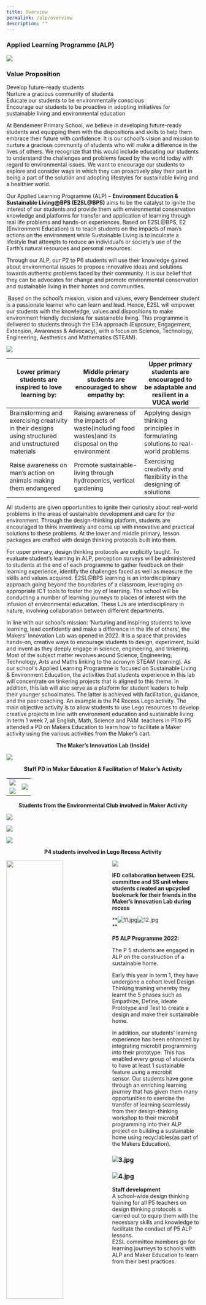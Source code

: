```yaml
---
title: Overview
permalink: /alp/overview
description: ""
---
```

### Applied Learning Programme (ALP)

![](/images/1%20(29).jpg)

### Value Proposition

Develop future-ready students  <br>
Nurture a gracious community of students  <br>
Educate our students to be environmentally conscious  <br>
Encourage our students to be proactive in adopting initiatives for sustainable living and environmental education  

At Bendemeer Primary School, we believe in developing future-ready students and equipping them with the dispositions and skills to help them embrace their future with confidence. It is our school’s vision and mission to nurture a gracious community of students who will make a difference in the lives of others. We recognize that this would include educating our students to understand the challenges and problems faced by the world today with regard to environmental issues. We want to encourage our students to explore and consider ways in which they can proactively play their part in being a part of the solution and adopting lifestyles for sustainable living and a healthier world.

Our Applied Learning Programme (ALP) – **Environment Education & Sustainable Living@BPS (E2SL@BPS)** aims to be the catalyst to ignite the interest of our students and provide them with environmental conservation knowledge and platforms for transfer and application of learning through real life problems and hands-on experiences. Based on E2SL@BPS, E2 (Environment Education) is to teach students on the impacts of man’s actions on the environment while Sustainable Living is to inculcate a lifestyle that attempts to reduce an individual’s or society’s use of the Earth’s natural resources and personal resources. 

Through our ALP, our P2 to P6 students will use their knowledge gained about environmental issues to propose innovative ideas and solutions towards authentic problems faced by their community. It is our belief that they can be advocates for change and promote environmental conservation and sustainable living in their homes and communities.  

 Based on the school’s mission, vision and values, every Bendemeer student is a passionate learner who can learn and lead. Hence, E2SL will empower our students with the knowledge, values and dispositions to make environment friendly decisions for sustainable living. This programme is delivered to students through the E3A approach (Exposure, Engagement, Extension, Awareness & Advocacy), with a focus on Science, Technology, Engineering, Aesthetics and Mathematics (STEAM).  

![](/images/2%20(28).jpg)

| Lower primary students are inspired to love learning by: | Middle primary students are encouraged to show empathy by: | Upper primary students are encouraged to be adaptable and resilient in a VUCA world |
| --- | --- | --- |
| Brainstorming and exercising creativity in their designs using structured and unstructured materials | Raising awareness of the impacts of waste(including food wastes)and its disposal on the environment | Applying design thinking principles in formulating solutions to real-world problems |
| Raise awareness on man’s action on animals making them endangered | Promote sustainable-living through hydroponics, vertical gardening | Exercising creativity and flexibility in the designing of solutions |

All students are given opportunities to ignite their curiosity about real-world problems in the areas of sustainable development and care for the environment. Through the design-thinking platform, students are encouraged to think inventively and come up with innovative and practical solutions to these problems. At the lower and middle primary, lesson packages are crafted with design thinking protocols built into them.

For upper primary, design thinking protocols are explicitly taught. To evaluate student’s learning in ALP, perception surveys will be administered to students at the end of each programme to gather feedback on their learning experience, identify the challenges faced as well as measure the skills and values acquired. E2SL@BPS learning is an interdisciplinary approach going beyond the boundaries of a classroom, leveraging on appropriate ICT tools to foster the joy of learning. The school will be conducting a number of learning journeys to places of interest with the infusion of environmental education. These LJs are interdisciplinary in nature, involving collaboration between different departments.

In line with our school’s mission: ‘Nurturing and inspiring students to love learning, lead confidently and make a difference in the life of others’, the Makers’ Innovation Lab was opened in 2022. It is a space that provides hands-on, creative ways to encourage students to design, experiment, build and invent as they deeply engage in science, engineering, and tinkering. Most of the subject matter revolves around Science, Engineering, Technology, Arts and Maths linking to the acronym STEAM (learning). As our school's Applied Learning Programme is focused on Sustainable Living & Environment Education, the activities that students experience in this lab will concentrate on tinkering projects that is aligned to this theme. In addition, this lab will also serve as a platform for student leaders to help their younger schoolmates. The latter is achieved with facilitation, guidance, and the peer coaching. An example is the P4 Recess Lego activity. The main objective activity is to allow students to use Lego resources to develop creative projects in line with environment education and sustainable living. In term 1 week 7, all English, Math, Science and PAM  teachers in P1 to P5 attended a PD on Makers Education to learn how to facilitate a Maker activity using the various activities from the Maker’s cart.

<p align="center"><b>The Maker’s Innovation Lab (Inside)</b></p>

![](/images/1%20(30).jpg)

<p align="center"><b>Staff PD in Maker Education & Facilitation of Maker’s Activity</b></p>

<table>
	<tr>
		<td width="50%">
			<img src="/images/2%20(27).jpg"/>
		</td>
		<td rowspan="2">
			<img src="/images/3%20(24).jpg"/>
		</td>
	</tr>
	<tr>
		<td>
			<img src="/images/4%20(18).jpg"/>
		</td>
	</tr>
</table>

<p align="center"><b>Students from the Environmental Club involved in Maker Activity</b></p>

![](/images/5%20(17).jpg)

![](/images/6%20(13).jpg)

![](/images/7%20(8).jpg)

<p align="center"><b>P4 students involved in Lego Recess Activity</b></p>

<img src="/images/8%20(6).jpg" align="left" style="width:54.1%"/>

<img src="/images/9(5).jpg" align="right" style="width:45.2%"/>

![](/images/10%20(5).jpg)

**IFD collaboration between E2SL committee and SS unit where students created an upcycled bookmark for their friends in the Maker’s Innovation Lab during recess**

**![11.jpg](https://bendemeerpri-moe-edu-sg-admin.cwp.sg/qql/slot/u939/2022%20Matters/Website%20Updates%202022/April%202022/ALP/11.jpg)![12.jpg](https://bendemeerpri-moe-edu-sg-admin.cwp.sg/qql/slot/u939/2022%20Matters/Website%20Updates%202022/April%202022/ALP/12.jpg)  
**

**P5 ALP Programme 2022:**

The P 5 students are engaged in ALP on the construction of a sustainable home.

Early this year in term 1, they have undergone a cohort level Design Thinking training whereby they learnt the 5 phases such as Empathize, Define, Ideate Prototype and Test to create a design and make their sustainable home.

In addition, our students’ learning experience has been enhanced by integrating microbit programming into their prototype. This has enabled every group of students to have at least 1 sustainable feature using a microbit sensor. Our students have gone through an enriching learning journey that has given them many opportunities to exercise the transfer of learning seamlessly from their design-thinking workshop to their microbit programming into their ALP project on building a sustainable home using recyclables(as part of the Makers Education).

  

### ![3.jpg](https://bendemeerpri-moe-edu-sg-admin.cwp.sg/qql/slot/u939/2021%20Website%20Updates/May/ALP/3.jpg)

### ![4.jpg](https://bendemeerpri-moe-edu-sg-admin.cwp.sg/qql/slot/u939/2021%20Website%20Updates/May/ALP/4.jpg)  
**Staff development**  
A school-wide design thinking training for all P5 teachers on design thinking protocols is carried out to equip them with the necessary skills and knowledge to facilitate the conduct of P5 ALP lessons.  
E2SL committee members go for learning journeys to schools with ALP and Maker Education to learn from their best practices.